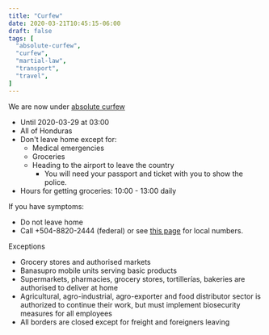 ```yaml
---
title: "Curfew"
date: 2020-03-21T10:45:15-06:00
draft: false
tags: [
  "absolute-curfew",
  "curfew",
  "martial-law",
  "transport",
  "travel",
]
---
```


We are now under [absolute
curfew](https://covid19honduras.org/?q=toque-de-queda-absoluto-para-todo-el-pais)
* Until 2020-03-29 at 03:00
* All of Honduras
* Don't leave home except for:
  * Medical emergencies
  * Groceries
  * Heading to the airport to leave the country
    * You will need your passport and ticket with you to show the police.
* Hours for getting groceries: 10:00 - 13:00 daily

If you have symptoms:
* Do not leave home
* Call +504-8820-2444 (federal) or see [this
  page](http://covid19roatan.com/emergency-numbers/) for local numbers.

Exceptions
* Grocery stores and authorised markets
* Banasupro mobile units serving basic products
* Supermarkets, pharmacies, grocery stores, tortillerías, bakeries are
  authorised to deliver at home
* Agricultural, agro-industrial, agro-exporter and food distributor sector is
  authorized to continue their work, but must implement biosecurity measures
  for all employees
* All borders are closed except for freight and foreigners leaving

